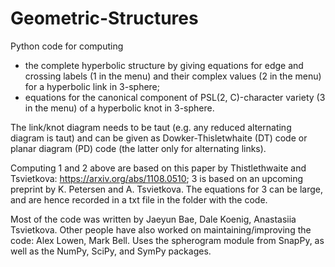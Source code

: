# Geometric-Structures
Python code for computing 
- the complete hyperbolic structure by giving equations for edge and crossing labels (1 in the menu) and their complex values (2 in the menu) for a hyperbolic link in 3-sphere;
- equations for the canonical component of PSL(2, C)-character variety (3 in the menu)
of a hyperbolic knot in 3-sphere.

The link/knot diagram needs to be taut (e.g. any reduced alternating diagram is taut) and can be given as Dowker-Thisletwhaite (DT) code or planar diagram (PD) code (the latter only for alternating links).

Computing  1 and 2 above are based on this paper by Thistlethwaite and Tsvietkova: https://arxiv.org/abs/1108.0510; 3 is based on an upcoming preprint by K. Petersen and A. Tsvietkova. The equations for 3 can be large, and are hence recorded in a txt file in the folder with the code.

Most of the code was written by Jaeyun Bae, Dale Koenig, Anastasiia Tsvietkova.
Other people have also worked on maintaining/improving the code: Alex Lowen, Mark Bell.
Uses the spherogram module from SnapPy, as well as the NumPy, SciPy, and SymPy packages.
